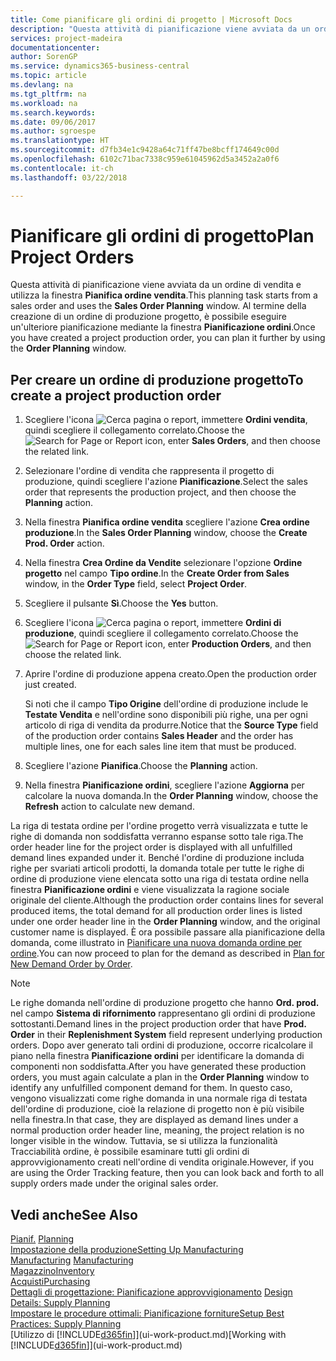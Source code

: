 ```yaml
---
title: Come pianificare gli ordini di progetto | Microsoft Docs
description: "Questa attività di pianificazione viene avviata da un ordine di vendita e utilizza la finestra **Pianifica ordine vendita**. Al termine della creazione di un ordine di produzione progetto, è possibile eseguire un'ulteriore pianificazione mediante la finestra **Pianificazione ordini**."
services: project-madeira
documentationcenter: 
author: SorenGP
ms.service: dynamics365-business-central
ms.topic: article
ms.devlang: na
ms.tgt_pltfrm: na
ms.workload: na
ms.search.keywords: 
ms.date: 09/06/2017
ms.author: sgroespe
ms.translationtype: HT
ms.sourcegitcommit: d7fb34e1c9428a64c71ff47be8bcff174649c00d
ms.openlocfilehash: 6102c71bac7338c959e61045962d5a3452a2a0f6
ms.contentlocale: it-ch
ms.lasthandoff: 03/22/2018

---
```

# <a name="plan-project-orders"></a><span data-ttu-id="68e62-104">Pianificare gli ordini di progetto</span><span class="sxs-lookup"><span data-stu-id="68e62-104">Plan Project Orders</span></span>
<span data-ttu-id="68e62-105">Questa attività di pianificazione viene avviata da un ordine di vendita e utilizza la finestra **Pianifica ordine vendita**.</span><span class="sxs-lookup"><span data-stu-id="68e62-105">This planning task starts from a sales order and uses the **Sales Order Planning** window.</span></span> <span data-ttu-id="68e62-106">Al termine della creazione di un ordine di produzione progetto, è possibile eseguire un'ulteriore pianificazione mediante la finestra **Pianificazione ordini**.</span><span class="sxs-lookup"><span data-stu-id="68e62-106">Once you have created a project production order, you can plan it further by using the **Order Planning** window.</span></span>  

## <a name="to-create-a-project-production-order"></a><span data-ttu-id="68e62-107">Per creare un ordine di produzione progetto</span><span class="sxs-lookup"><span data-stu-id="68e62-107">To create a project production order</span></span>  

1.  <span data-ttu-id="68e62-108">Scegliere l'icona ![Cerca pagina o report](media/ui-search/search_small.png "icona Cerca pagina o report"), immettere **Ordini vendita**, quindi scegliere il collegamento correlato.</span><span class="sxs-lookup"><span data-stu-id="68e62-108">Choose the ![Search for Page or Report](media/ui-search/search_small.png "Search for Page or Report icon") icon, enter **Sales Orders**, and then choose the related link.</span></span>  
2.  <span data-ttu-id="68e62-109">Selezionare l'ordine di vendita che rappresenta il progetto di produzione, quindi scegliere l'azione **Pianificazione**.</span><span class="sxs-lookup"><span data-stu-id="68e62-109">Select the sales order that represents the production project, and then choose the **Planning** action.</span></span>  
4.  <span data-ttu-id="68e62-110">Nella finestra **Pianifica ordine vendita** scegliere l'azione **Crea ordine produzione**.</span><span class="sxs-lookup"><span data-stu-id="68e62-110">In the **Sales Order Planning** window, choose  the **Create Prod. Order** action.</span></span>  
5.  <span data-ttu-id="68e62-111">Nella finestra **Crea Ordine da Vendite** selezionare l'opzione **Ordine progetto** nel campo **Tipo ordine**.</span><span class="sxs-lookup"><span data-stu-id="68e62-111">In the **Create Order from Sales** window, in the **Order Type** field, select **Project Order**.</span></span>  
6.  <span data-ttu-id="68e62-112">Scegliere il pulsante **Sì**.</span><span class="sxs-lookup"><span data-stu-id="68e62-112">Choose the **Yes** button.</span></span>  
7.  <span data-ttu-id="68e62-113">Scegliere l'icona ![Cerca pagina o report](media/ui-search/search_small.png "icona Cerca pagina o report"), immettere **Ordini di produzione**, quindi scegliere il collegamento correlato.</span><span class="sxs-lookup"><span data-stu-id="68e62-113">Choose the ![Search for Page or Report](media/ui-search/search_small.png "Search for Page or Report icon") icon, enter **Production Orders**, and then choose the related link.</span></span>
8. <span data-ttu-id="68e62-114">Aprire l'ordine di produzione appena creato.</span><span class="sxs-lookup"><span data-stu-id="68e62-114">Open the production order just created.</span></span>  

    <span data-ttu-id="68e62-115">Si noti che il campo **Tipo Origine** dell'ordine di produzione include le **Testate Vendita** e nell'ordine sono disponibili più righe, una per ogni articolo di riga di vendita da produrre.</span><span class="sxs-lookup"><span data-stu-id="68e62-115">Notice that the **Source Type** field of the production order contains **Sales Header** and the order has multiple lines, one for each sales line item that must be produced.</span></span>  
9. <span data-ttu-id="68e62-116">Scegliere l'azione **Pianifica**.</span><span class="sxs-lookup"><span data-stu-id="68e62-116">Choose the **Planning** action.</span></span>
10. <span data-ttu-id="68e62-117">Nella finestra **Pianificazione ordini**, scegliere l'azione **Aggiorna** per calcolare la nuova domanda.</span><span class="sxs-lookup"><span data-stu-id="68e62-117">In the **Order Planning** window, choose the **Refresh** action to calculate new demand.</span></span>  

<span data-ttu-id="68e62-118">La riga di testata ordine per l'ordine progetto verrà visualizzata e tutte le righe di domanda non soddisfatta verranno espanse sotto tale riga.</span><span class="sxs-lookup"><span data-stu-id="68e62-118">The order header line for the project order is displayed with all unfulfilled demand lines expanded under it.</span></span> <span data-ttu-id="68e62-119">Benché l'ordine di produzione includa righe per svariati articoli prodotti, la domanda totale per tutte le righe di ordine di produzione viene elencata sotto una riga di testata ordine nella finestra **Pianificazione ordini** e viene visualizzata la ragione sociale originale del cliente.</span><span class="sxs-lookup"><span data-stu-id="68e62-119">Although the production order contains lines for several produced items, the total demand for all production order lines is listed under one order header line in the **Order Planning** window, and the original customer name is displayed.</span></span> <span data-ttu-id="68e62-120">È ora possibile passare alla pianificazione della domanda, come illustrato in [Pianificare una nuova domanda ordine per ordine](production-how-to-plan-for-new-demand.md).</span><span class="sxs-lookup"><span data-stu-id="68e62-120">You can now proceed to plan for the demand as described in [Plan for New Demand Order by Order](production-how-to-plan-for-new-demand.md).</span></span>  

> [!NOTE]  
>  <span data-ttu-id="68e62-121">Le righe domanda nell'ordine di produzione progetto che hanno **Ord. prod.** nel campo **Sistema di rifornimento** rappresentano gli ordini di produzione sottostanti.</span><span class="sxs-lookup"><span data-stu-id="68e62-121">Demand lines in the project production order that have **Prod. Order** in their **Replenishment System** field represent underlying production orders.</span></span> <span data-ttu-id="68e62-122">Dopo aver generato tali ordini di produzione, occorre ricalcolare il piano nella finestra **Pianificazione ordini** per identificare la domanda di componenti non soddisfatta.</span><span class="sxs-lookup"><span data-stu-id="68e62-122">After you have generated these production orders, you must again calculate a plan in the **Order Planning** window to identify any unfulfilled component demand for them.</span></span> <span data-ttu-id="68e62-123">In questo caso, vengono visualizzati come righe domanda in una normale riga di testata dell'ordine di produzione, cioè la relazione di progetto non è più visibile nella finestra.</span><span class="sxs-lookup"><span data-stu-id="68e62-123">In that case, they are displayed as demand lines under a normal production order header line, meaning, the project relation is no longer visible in the window.</span></span> <span data-ttu-id="68e62-124">Tuttavia, se si utilizza la funzionalità Tracciabilità ordine, è possibile esaminare tutti gli ordini di approvvigionamento creati nell'ordine di vendita originale.</span><span class="sxs-lookup"><span data-stu-id="68e62-124">However, if you are using the Order Tracking feature, then you can look back and forth to all supply orders made under the original sales order.</span></span>  

## <a name="see-also"></a><span data-ttu-id="68e62-125">Vedi anche</span><span class="sxs-lookup"><span data-stu-id="68e62-125">See Also</span></span>
<span data-ttu-id="68e62-126">[Pianif.](production-planning.md) </span><span class="sxs-lookup"><span data-stu-id="68e62-126">[Planning](production-planning.md) </span></span>  
[<span data-ttu-id="68e62-127">Impostazione della produzione</span><span class="sxs-lookup"><span data-stu-id="68e62-127">Setting Up Manufacturing</span></span>](production-configure-production-processes.md)  
<span data-ttu-id="68e62-128">[Manufacturing](production-manage-manufacturing.md)  </span><span class="sxs-lookup"><span data-stu-id="68e62-128">[Manufacturing](production-manage-manufacturing.md)  </span></span>  
[<span data-ttu-id="68e62-129">Magazzino</span><span class="sxs-lookup"><span data-stu-id="68e62-129">Inventory</span></span>](inventory-manage-inventory.md)  
[<span data-ttu-id="68e62-130">Acquisti</span><span class="sxs-lookup"><span data-stu-id="68e62-130">Purchasing</span></span>](purchasing-manage-purchasing.md)  
<span data-ttu-id="68e62-131">[Dettagli di progettazione: Pianificazione approvvigionamento](design-details-supply-planning.md) </span><span class="sxs-lookup"><span data-stu-id="68e62-131">[Design Details: Supply Planning](design-details-supply-planning.md) </span></span>  
[<span data-ttu-id="68e62-132">Impostare le procedure ottimali: Pianificazione forniture</span><span class="sxs-lookup"><span data-stu-id="68e62-132">Setup Best Practices: Supply Planning</span></span>](setup-best-practices-supply-planning.md)  
<span data-ttu-id="68e62-133">[Utilizzo di [!INCLUDE[d365fin](includes/d365fin_md.md)]](ui-work-product.md)</span><span class="sxs-lookup"><span data-stu-id="68e62-133">[Working with [!INCLUDE[d365fin](includes/d365fin_md.md)]](ui-work-product.md)</span></span>

